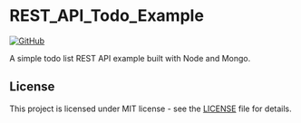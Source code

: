 # REST_API_Todo_Example

[![GitHub](https://img.shields.io/github/license/FlorentinTh/REST_API_Todo_Example?style=flat-square)](https://github.com/FlorentinTh/REST_API_Todo_Example/blob/master/LICENSE)

A simple todo list REST API example built with Node and Mongo.

## License

This project is licensed under MIT license - see the [LICENSE](LICENSE) file for details.
